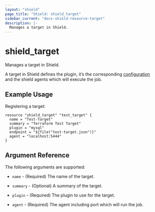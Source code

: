 ```yaml
---
layout: "shield"
page_title: "Shield: shield_target"
sidebar_current: "docs-shield-resource-target"
description: |-
  Manages a target in Shield.
---
```


# shield\_target

Manages a target in Shield.

A target in Shield defines the plugin, it’s the corresponding [configuration](https://github.com/starkandwayne/shield#plugins)
and the shield agents which will execute the job.

## Example Usage

Registering a target:

```
resource "shield_target" "test_target" {
  name = "Test-Target"
  summary = "Terraform Test Target"
  plugin = "mysql"
  endpoint = "${file("test-target.json")}"
  agent = "localhost:5444"
}
```

## Argument Reference

The following arguments are supported:

* `name` - (Required) The name of the target.

* `summary` - (Optional) A summary of the target.

* `plugin` - (Required) The plugin to use for the target.

* `agent` - (Required) The agent including port which will run the job.
